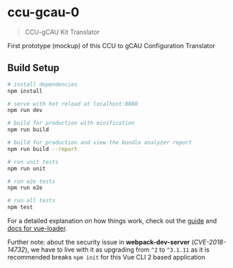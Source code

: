 # ccu-gcau-0

> CCU-gCAU Kit Translator

First prototype (mockup) of this CCU to gCAU Configuration Translator

## Build Setup

```bash
# install dependencies
npm install

# serve with hot reload at localhost:8080
npm run dev

# build for production with minification
npm run build

# build for production and view the bundle analyzer report
npm run build --report

# run unit tests
npm run unit

# run e2e tests
npm run e2e

# run all tests
npm test
```

For a detailed explanation on how things work, check out the [guide](http://vuejs-templates.github.io/webpack/) and [docs for vue-loader](http://vuejs.github.io/vue-loader).

Further note: about the security issue in **webpack-dev-server** (_CVE-2018-14732_), we have to live with it as upgrading from `^2` to `^3.1.11` as it is recommended breaks `npm init` for this Vue CLI 2 based application
